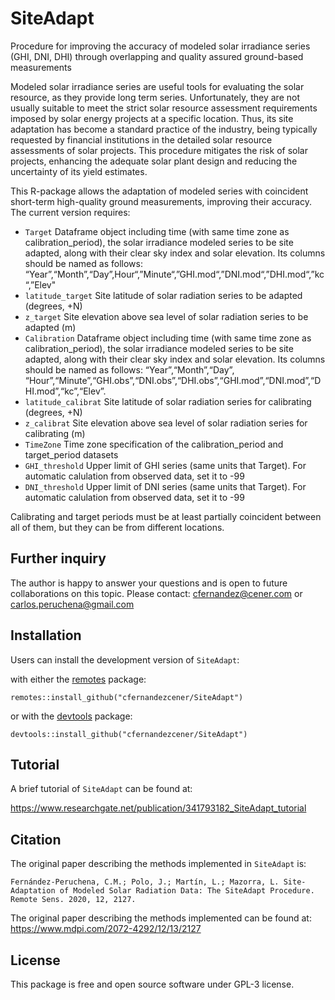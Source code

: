 # SiteAdapt
Procedure for improving the accuracy of modeled solar irradiance series (GHI, DNI, DHI) through overlapping and quality assured ground-based measurements

Modeled solar irradiance series are useful tools for evaluating the solar resource, as they provide long term series. Unfortunately, they are not usually suitable to meet the strict solar resource assessment requirements imposed by solar energy projects at a specific location. Thus, its site adaptation has become a standard practice of the industry, being typically requested by financial institutions in the detailed solar resource assessments of solar projects. This procedure mitigates the risk of solar projects, enhancing the adequate solar plant design and reducing the uncertainty of its yield estimates.

This R-package allows the adaptation of modeled series with coincident short-term high-quality ground measurements, improving their accuracy. The current version requires: 

   - `Target` Dataframe object including time (with same time zone as calibration_period), the solar irradiance modeled series         to be site adapted, along with their clear sky index and solar elevation. Its columns should be named as follows:               “Year”,“Month”,“Day”,Hour“,”Minute“,”GHI.mod“,”DNI.mod“,”DHI.mod“,”kc“,”Elev"
   - `latitude_target` Site latitude of solar radiation series to be adapted (degrees, +N)
   - `z_target` Site elevation above sea level of solar radiation series to be adapted (m)
   - `Calibration` Dataframe object including time (with same time zone as calibration_period), the solar irradiance modeled          series to be site adapted, along with their clear sky index and solar elevation. Its columns should be named as                 follows: “Year”,“Month”,“Day”, “Hour”,“Minute”,“GHI.obs”,“DNI.obs”,“DHI.obs”,“GHI.mod”,“DNI.mod”,“DHI.mod”,“kc”,“Elev”.
   - `latitude_calibrat` Site latitude of solar radiation series for calibrating (degrees, +N)
   - `z_calibrat` Site elevation above sea level of solar radiation series for calibrating (m)
   - `TimeZone` Time zone specification of the calibration_period and target_period datasets
   - `GHI_threshold` Upper limit of GHI series (same units that Target). For automatic calulation from observed data, set it to -99
   - `DNI_threshold` Upper limit of DNI series (same units that Target). For automatic calulation from observed data, set it to -99


Calibrating and target periods must be at least partially coincident between all of them, but they can be from different locations.

## Further inquiry
The author is happy to answer your questions and is open to future collaborations on this topic. Please contact: cfernandez@cener.com or carlos.peruchena@gmail.com

## Installation

Users can install the development version of `SiteAdapt`:

with either the [remotes](https://install-github.me/r-lib/remotes) package:

```
remotes::install_github("cfernandezcener/SiteAdapt")
```

or with the [devtools](https://cran.r-project.org/web/packages/devtools/index.html) package:

```
devtools::install_github("cfernandezcener/SiteAdapt")
```

## Tutorial

A brief tutorial of `SiteAdapt` can be found at:

https://www.researchgate.net/publication/341793182_SiteAdapt_tutorial

## Citation

The original paper describing the methods implemented in `SiteAdapt` is:
```
Fernández-Peruchena, C.M.; Polo, J.; Martín, L.; Mazorra, L. Site-Adaptation of Modeled Solar Radiation Data: The SiteAdapt Procedure. Remote Sens. 2020, 12, 2127. 
```

The original paper describing the methods implemented can be found at:
https://www.mdpi.com/2072-4292/12/13/2127


## License

This package is free and open source software under GPL-3 license.

